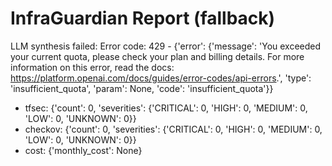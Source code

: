 # InfraGuardian Report (fallback)

LLM synthesis failed: Error code: 429 - {'error': {'message': 'You exceeded your current quota, please check your plan and billing details. For more information on this error, read the docs: https://platform.openai.com/docs/guides/error-codes/api-errors.', 'type': 'insufficient_quota', 'param': None, 'code': 'insufficient_quota'}}

- tfsec: {'count': 0, 'severities': {'CRITICAL': 0, 'HIGH': 0, 'MEDIUM': 0, 'LOW': 0, 'UNKNOWN': 0}}
- checkov: {'count': 0, 'severities': {'CRITICAL': 0, 'HIGH': 0, 'MEDIUM': 0, 'LOW': 0, 'UNKNOWN': 0}}
- cost: {'monthly_cost': None}
